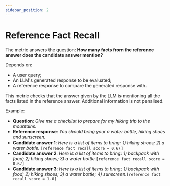 ```yaml
---
sidebar_position: 2
---
```

# Reference Fact Recall
The metric answers the question: **How many facts from the reference answer does
the candidate answer mention?**

Depends on:
- A user query;
- An LLM's generated response to be evaluated;
- A reference response to compare the generated response with.

This metric checks that the answer given by the LLM is mentioning all the facts
listed in the reference answer. Additional information is not penalised.

Example:
- **Question**: *Give me a checklist to prepare for my hiking trip to the mountains.*
- **Reference response**: *You should bring your a water bottle, hiking shoes and sunscreen.* 
- **Candidate answer 1**: *Here is a list of items to bring: 1) hiking shoes; 2) a water bottle.* `[reference fact recall score = 0.67]`
- **Candidate answer 2**: *Here is a list of items to bring: 1) backpack with food; 2) hiking shoes; 3) a water bottle.*`[reference fact recall score = 0.67]`
- **Candidate answer 3**: *Here is a list of items to bring: 1) backpack with food; 2) hiking shoes; 3) a water bottle; 4) sunscreen.*`[reference fact recall score = 1.0]`